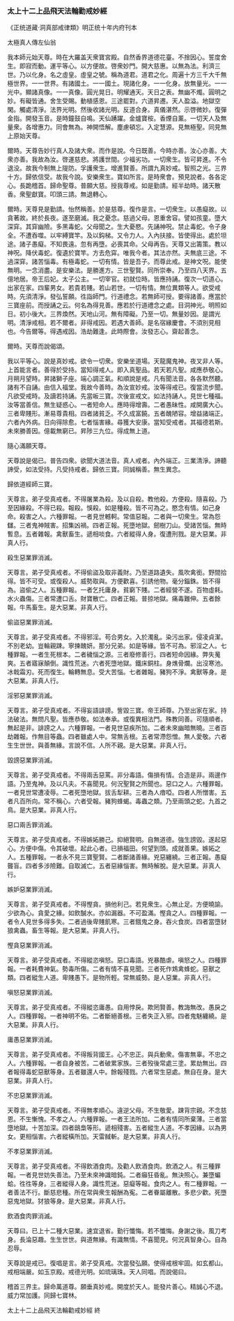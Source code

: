 ### 太上十二上品飛天法輪勸戒妙經

《正统道藏·洞真部戒律類》明正统十年内府刊本

太極真人傳左仙翁

我本師元始天尊。時在大羅盖天衆寶宮殿。自然香界道德花臺。不捨因心。誓度舍生。即寂而動。運平等心。以方便故。啓衆妙門。開大慈惠。以無為法。利濟三世。乃以化身。名之虛皇。虛皇之號。稱為道君。道君之化。周遍十方三千大千無極世界。一一世界。有諸國土。一一國土。現諸化身。一一化身。放無量光。一一光中。顯諸真像。一一真像。圓光晃日。明耀通天。天日之表。無幽不燭。圓明之妙。有礙皆通。舍生受賜。動植感恩。三途罷對。六道昇遷。天人盈溢。地獄空閑。觸處清淨。法界光明。然後收諸光明。反道合身。真儀湛然。示啓微妙。復彈金指。開發玉音。是時鐘鼓自鳴。天仙踴躍。金爐寶桉。香煙自薰。一切天人及無量衆。各增惠力。同會無為。神開悟解。塵慮頓忘。入定慧源。見無極聖。同見無上原始天尊。

爾時。天尊告妙行真人及諸大衆。而作是說。今日既善。今時亦善。汝心亦善。大衆亦善。我故為汝。啓運慈悲。將護世間。少福劣功。一切衆生。皆可昇進。不令退没。故我今制無上隄防。孚護衆生。增進賢善。所謂九真妙戒。智照之光。三界十方。歸依信受。故我今說。安樂衆生。寶如所言。是時衆會。預見說者。各各定心。長跪稽首。歸命聖尊。普願大慈。授我尊戒。如是勤請。經半劫時。諸天散香。衆聖獻寶。叩頭三請。無退轉心。

爾時。天尊見是勤請。怡然稱善。於是慈尊。復作是言。一切衆生。以愚癡故。以貪著故。終於長夜。遂至磨滅。我之憂念。慈過父母。恩重舍容。譬如孩童。墮大深穽。其穽幽險。多黑毒蛇。父母聞之。生大憂愍。先誦神呪。禁止毒蛇。令子身全。不遭吞噬。以牢縛寶竿。及以鈎梯。又令力人。入內扶接。皆使得出。處於坦途。諸子愚癡。不知畏遠。忽有再墮。必喪其命。父母再告。天尊又出籌策。教以神呪。降伏毒蛇。復遺於寶竿。方去危穽。唯我今者。其法亦然。夫無底三途。不過深穽。諸苦惱毒。有極毒蛇。一切有情。皆是吾子。而尊此戒。是神文呪。能使無明。一念消盡。是安樂法。是勝進方。三世聖賢。同所崇奉。乃至四八天界。五億地居。帝王后妃。太子公主。一切宰官。初就位時。皆應持誦。復次一切道心。出家在家。四輩男女。若貴若賤。若山若世。一切有情。無位異類等人。欲受戒時。先須清淨。發弘誓願。徃詣師門。行道禮念。若無師可授。要得諸善。應當於三寶座前。而授誦之云。何名為得見善。應若於行道禮念之處。目洞神光。明照如日。初小後大。三界煥然。天地山河。無有障礙。乃至一切。無量妙因。是謂光明。清淨戒相。若不爾者。非得戒因。若遇大善師。是名宿緣慶會。不須別見相也。今告爾等。得遇戒因。浩劫難逢。此時際會。汝發志心。齋起善念。

爾時。天尊而說偈頌。

我以平等心。說是真妙戒。欲令一切衆。安樂坐道場。天龍魔鬼神。夜叉非人等。上首能言者。善得於受持。當知得戒人。即入真聖品。若天若凡聖。咸應恭敬心。月朔月望時。昇諸獅子座。端心調正氣。和順說是戒。凡有聞法音。各各默然聽。諸有不自誦。由信入福堂。我故今善時。為汝宣妙戒。汝等得戒已。復當流步聞。凡欲受戒時。及讀若持誦。先當皈三寶。次後宣戒文。如法持誦人。見世七種福。汝等當善信。無生疑惑心。一者短命人。應時得增壽。二者愚昧性。咸開廣大心。三者卑賤形。漸易尊貴相。四者諸貧乏。不久成富饒。五者醜陋容。增益諸端正。六者內外病。日向得除愈。七者惱害緣。尋獲大安康。當知受戒者。其福德若斯。未來勝善因。億載無窮已。昇陟三九位。得成無上道。

隨心滿願天尊。

天尊說是偈已。普告四衆。欲聞大道法音。真人戒者。內外端正。三業清淨。諦聽諦受，如法受持。凡受持戒者。歸依三寶。同誠稱善。無生異念。

歸依道經師三寶。

天尊言。弟子受真戒者。不得屠業為殺。及以自殺。教他殺。方便殺。隨喜殺。乃至因緣殺。不得已殺。報殺。悞殺。如是種殺。皆不可為之。愍念有情。如己身命。殺害之人。六種罪報。一者見世轗軻。常值惡報。二者與一切衆生。常為怨讎。三者鬼神賊害。招集凶禍。四者正報。死墮地獄。劒樹刀山。受諸苦惱。無時暫息。五者雜報。禽獸畜生。遞相啖食。六者縱得人身。復遭刑戮。是大惡業。非真人行。

殺生惡業罪消滅。

天尊言。弟子受真戒者。不得偷盜及取非義財。乃至道路遺失。風吹禽銜。野間拾得。皆不可受。或復殺人。威勢取與。方便歡喜。引誘他物。毫分錙銖。皆不得為。盜偷之人。五種罪報。一者乞托庸身。貧窮下賤。二者經營不遂。百物虛耗。水火蟲傷。三者常遭口舌。財寶散亡。四者正報。普掠地獄。痛毒難伸。五者餘報。牛馬畜生。是大惡業。非真人行。

偷盜惡業罪消滅。

天尊言。弟子受真戒者。不得邪淫。苟合男女。入於濁亂。染污出家。侵凌貞潔。不別老幼。豈輪親踈。寧揀醜妍。那分兄弟。如是等緣。皆不可為。邪淫之人。七種罪報。一者生死根本。二者穢惱之源。三者廢修善行。四者短命因緣。弊失䰟爽。五者寤寐顛倒。識性荒迷。六者死墮地獄。鐵床銅柱。身燋骨爛。出沒寒池。冰戟霜刃。死而復生。輪轉無息。受大苦惱。七者雜報。豬狗不淨。禽獸等身。是大惡業。非真人行。

淫邪惡業罪消滅。

天尊言。弟子受真戒者。不得妄語誹謗。訾毀三寶。帝王師尊。乃至出家在家。持法破法。無問凡聖。皆應恭敬。如法奉承。或復異相法門。殊教同善。可隨順者。無起是非。誹謗之人。六種罪報。一者見世惡疾所加。二者未來幽暗無曉。三者百劫雜報。作無目等蟲。四者雖處人中。常無舌根。五者常滯怨憎。無人愛敬。六者生生世世。與善無緣。言說不信。人所不親。是大惡業。非真人行。

毀謗惡業罪消滅。

天尊言。弟子受真戒者。不得兩舌惡罵。非分毒語。傷損有情。合造是非。兩邊作語。乃至鬼神。及以凡夫。不喜聞見。何況聖賢之所聞也。惡口之人。六種罪報。一者見世常遭凌辱。二者死墮地獄。拔舌犁耕。三者為人瘖啞。四者人所憎害。五者凡百所向。常不稱心。六者受報。豬狗蜂蝎。毒蟲之類。乃至兩頭之蛇。九首之鳥。是大惡業。非真人行。

惡口兩舌罪消滅。

天尊言。弟子受真戒者。不得嫉妬勝己。抑絕賢明。自無道德。強生謗毀。遂起惡心。方便中傷。令其破壞。起此心者。已損福田。何望到頭。成就善果。嫉妬之人。五種罪報。一者永不見三寶聖賢。二者斷諸善緣。兇惡纏繞。三者正報。愚癡聾盲。四者多涉險難。自取滅亡。五者惡緣惱害。無時解脫。是大惡業。非真人行。

嫉妒惡業罪消滅。

天尊言。弟子受真戒者。不得慳貪。損他利己。若見衆生。心無止足。方便曉諭。少欲為心。貪愛之緣。如飲醎水。亦如漏器。不可盈滿。慳貪之人。四種罪報。一者令人見世多得多失。二者過後卑賤飢寒。三者餓鬼之身。吞火食炭。四者當墮豺狼禽蟲。畜生等報。是大惡業。非真人行。

慳貪惡業罪消滅。

天尊言。弟子受真戒者。不得縱恣嗔怒。惡口毒語。兇暴酷虐。嗔怒之人。四種罪報。一者耗費神氣。勢毒所傷。二者有情不喜見聞。三者死作鴆禽蜂蛇。惡獸之類。四者縱生人道。卑賤愚下。是物所輕。常無威勢。是人惡業。非真人行。

嗔怒惡業罪消滅。

天尊言。弟子受真戒者。不得縱恣庸愚。自用悖戾。欺罔賢善。教誨無改。愚戾之人。四種罪報。一者神明不佑。二者斷絕善根。三者失正入邪。四者鬼魅纏繞。是大惡業。非真人行。

庸愚惡業罪消滅。

天尊言。弟子受真戒者。不得叛背國王。心不忠正。與兵動衆。傷害無辜。不忠之人。六種罪報。一者自身被苦。二者破累家族。三者歿後常處三塗。累劫無出。四者報得毒蛇惡獸等身。五者雖還人中。餘報殘戮。六者常生惡處。無自在身。是大惡業。非真人行。

不忠惡業罪消滅。

天尊言。弟子受真戒者。不得無孝順心。違逆父母。不生敬愛。踈背宗親。不念慈恩。不生慚愧。不孝之人。六種罪報。一者王法所加。二者有情同所棄薄。三者當墮地獄。十苦加深。四者鴟梟等形。遞相殘害。五者縱生人道。不孝因緣。以為男女。更相惱害。六者縱橫所加。天雷馘斬。是大惡業。非真人行。

不孝惡業罪消滅。

天尊言。弟子受真戒者。不得飲酒食肉。及勸人飲酒食肉。飲酒之人。有三種罪報。一者見世妨失善法。乃至未來神識暗鈍。二者癲狂昏亂。無決照心。兼墮蝙蛤。徃徃等身。三者縱得人身。識性荒迷。惡癡等報。食肉之人。有二種罪報。一者善法不行。斷慈悲種。所在常與衆生報酬為寃。二者眷屬離散。多悲少歡。死墮惡鬼地獄。犲狼等身。是大惡業。非真人行。

飲酒食肉罪消滅。

天尊曰。已上十二種大惡業。速宜退省。勤行懺悔。若不懺悔。身謝之後。風刀考身。長淪惡趣。生生世世。與道無緣。有識無情。不喜聞見。何況真智身心。自為忍辱。

天尊說是戒已。復唱是言。弟子受真戒。次當發弘願。使得戒根牢固。如玄都山。戒相端嚴。如玉京殿。戒德光明。如琉璃珠。天人同唱。而說偈曰。

稽首三界主。歸命萬道尊。願垂真妙戒。開度於天人。能發片善心。精誠心不退。威力常加護。同歸七寶林。

太上十二上品飛天法輪勸戒妙經 終

